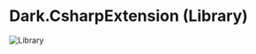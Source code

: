 # Dark.CsharpExtension (Library)
![Library](https://github.com/MarkusRodler/Dark.CsharpExtension/workflows/.NET/badge.svg)
